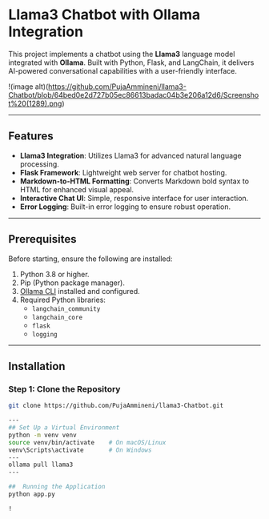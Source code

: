 # Llama3 Chatbot with Ollama Integration

This project implements a chatbot using the **Llama3** language model integrated with **Ollama**. Built with Python, Flask, and LangChain, it delivers AI-powered conversational capabilities with a user-friendly interface.

!(image alt)(https://github.com/PujaAmmineni/llama3-Chatbot/blob/64bed0e2d727b05ec86613badac04b3e206a12d6/Screenshot%20(1289).png)

---

## Features

- **Llama3 Integration**: Utilizes Llama3 for advanced natural language processing.
- **Flask Framework**: Lightweight web server for chatbot hosting.
- **Markdown-to-HTML Formatting**: Converts Markdown bold syntax to HTML for enhanced visual appeal.
- **Interactive Chat UI**: Simple, responsive interface for user interaction.
- **Error Logging**: Built-in error logging to ensure robust operation.

---

## Prerequisites

Before starting, ensure the following are installed:

1. Python 3.8 or higher.
2. Pip (Python package manager).
3. [Ollama CLI](https://ollama.ai/) installed and configured.
4. Required Python libraries:
   - `langchain_community`
   - `langchain_core`
   - `flask`
   - `logging`

---

## Installation

### Step 1: Clone the Repository
```bash
git clone https://github.com/PujaAmmineni/llama3-Chatbot.git

---
## Set Up a Virtual Environment
python -m venv venv
source venv/bin/activate    # On macOS/Linux
venv\Scripts\activate       # On Windows
---
ollama pull llama3
---

##  Running the Application
python app.py

!



